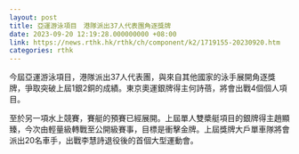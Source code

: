 ```yaml
---
layout: post
title: 亞運游泳項目　港隊派出37人代表團角逐獎牌
date: 2023-09-20 12:19:28.000000000 +08:00
link: https://news.rthk.hk/rthk/ch/component/k2/1719155-20230920.htm
categories: rthk
---
```


今屆亞運游泳項目，港隊派出37人代表團，與來自其他國家的泳手展開角逐獎牌，爭取突破上屆1銀2銅的成績。東京奧運銀牌得主何詩蓓，將會出戰4個個人項目。

至於另一項水上競賽，賽艇的預賽已經展開。上屆單人雙槳艇項目的銀牌得主趙顯臻，今次由輕量級轉戰至公開級賽事，目標是衝擊金牌。上屆獎牌大戶單車隊將會派出20名車手，出戰李慧詩退役後的首個大型運動會。
